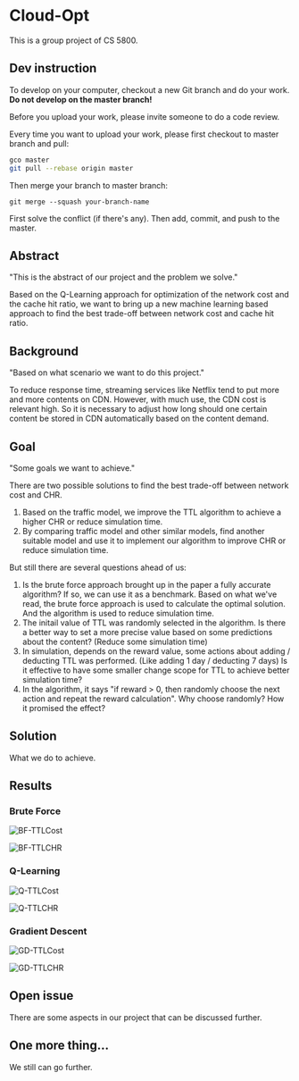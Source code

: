 # Cloud-Opt
This is a group project of CS 5800.



## Dev instruction

To develop on your computer, checkout a new Git branch and do your work. **Do not develop on the master branch!**

Before you upload your work, please invite someone to do a code review.

Every time you want to upload your work, please first checkout to master branch and pull:

```bash
gco master
git pull --rebase origin master
```

Then merge your branch to master branch:

```
git merge --squash your-branch-name
```

First solve the conflict (if there's any). Then add, commit, and push to the master.



## Abstract

"This is the abstract of our project and the problem we solve."

Based on the Q-Learning approach for optimization of the network cost and the cache hit ratio, we want to bring up a new machine learning based approach to find the best trade-off between network cost and cache hit ratio.



## Background

"Based on what scenario we want to do this project."

To reduce response time, streaming services like Netflix tend to put more and more contents on CDN. However, with much use,  the CDN cost is relevant high. So it is necessary to adjust how long should one certain content be stored in CDN automatically based on the content demand.



## Goal

"Some goals we want to achieve."

There are two possible solutions to find the best trade-off between network cost and CHR.

1. Based on the traffic model, we improve the TTL algorithm to achieve a higher CHR or reduce simulation time.
2. By comparing traffic model and other similar models, find another suitable model and use it to implement our algorithm to improve CHR or reduce simulation time.

But still there are several questions ahead of us:

1. Is the brute force approach brought up in the paper a fully accurate algorithm? If so, we can use it as a benchmark. Based on what we've read, the brute force approach is used to calculate the optimal solution. And the algorithm is used to reduce simulation time.
2. The initail value of TTL was randomly selected in the algorithm. Is there a better way to set a more precise value based on some predictions about the content? (Reduce some simulation time) 
3. In simulation, depends on the reward value, some actions about adding / deducting TTL was performed. (Like adding 1 day / deducting 7 days) Is it effective to have some smaller change scope for TTL to achieve better simulation time?
4. In the algorithm, it says "if reward > 0, then randomly choose the next action and repeat the reward calculation". Why choose randomly? How it promised the effect?



## Solution

What we do to achieve.



## Results

### Brute Force

![BF-TTLCost](/Users/niuyiheng/Documents/Align/CS5800/project/Cloud-Opt/results/BF-TTLCost.png)

![BF-TTLCHR](/Users/niuyiheng/Documents/Align/CS5800/project/Cloud-Opt/results/BF-TTLCHR.png)

### Q-Learning



![Q-TTLCost](/Users/niuyiheng/Documents/Align/CS5800/project/Cloud-Opt/results/Q-TTLCost.png)

![Q-TTLCHR](/Users/niuyiheng/Documents/Align/CS5800/project/Cloud-Opt/results/Q-TTLCHR.png)

### Gradient Descent

![GD-TTLCost](/Users/niuyiheng/Documents/Align/CS5800/project/Cloud-Opt/results/GD-TTLCost.png)

![GD-TTLCHR](/Users/niuyiheng/Documents/Align/CS5800/project/Cloud-Opt/results/GD-TTLCHR.png)

## Open issue

There are some aspects in our project that can be discussed further.



## One more thing...

We still can go further.

